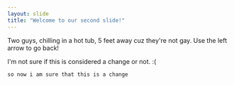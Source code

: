 ```yaml
---
layout: slide
title: "Welcome to our second slide!"
---
```

Two guys, chilling in a hot tub, 5 feet away cuz they're not gay.
Use the left arrow to go back! 

I'm not sure if this is considered a change or not. :(

    so now i am sure that this is a change